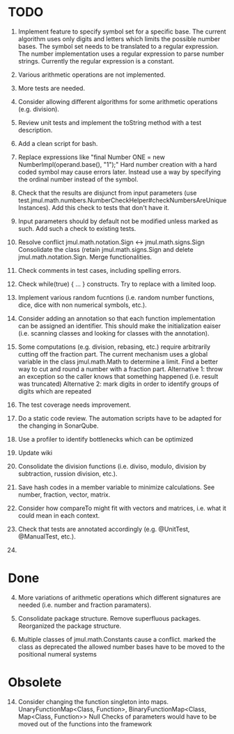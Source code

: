 
# TODO

1) Implement feature to specify symbol set for a specific base. The current algorithm uses only
   digits and letters which limits the possible number bases.
   The symbol set needs to be translated to a regular expression. The number implementation
   uses a regular expression to parse number strings. Currently the regular expression is a
   constant.

2) Various arithmetic operations are not implemented.

3) More tests are needed.

5) Consider allowing different algorithms for some arithmetic operations (e.g. division).

6) Review unit tests and implement the toString method with a test description.

8) Add a clean script for bash.

10) Replace expressions like "final Number ONE = new NumberImpl(operand.base(), "1");"
   Hard number creation with a hard coded symbol may cause errors later. Instead use a way by specifying
   the ordinal number instead of the symbol.

11) Check that the results are disjunct from input parameters (use test.jmul.math.numbers.NumberCheckHelper#checkNumbersAreUniqueInstances).
   Add this check to tests that don't have it.

12) Input parameters should by default not be modified unless marked as such.
   Add such a check to existing tests.

13) Resolve conflict jmul.math.notation.Sign <-> jmul.math.signs.Sign
   Consolidate the class (retain jmul.math.signs.Sign and delete jmul.math.notation.Sign. Merge functionalities.

15) Check comments in test cases, including spelling errors.

16) Check while(true) { ... } constructs. Try to replace with a limited loop.

17) Implement various random fucntions (i.e. random number functions, dice, dice with non numerical symbols, etc.).

18) Consider adding an annotation so that each function implementation can be assigned an identifier. This
   should make the initialization eaiser (i.e. scanning classes and looking for classes with the annotation).

19) Some computations (e.g. division, rebasing, etc.) require arbitrarily cutting off the fraction part. The current
   mechanism uses a global variable in the class jmul.math.Math to determine a limit.
   Find a better way to cut and round a number with a fraction part.
   Alternative 1: throw an exception so the caller knows that something happened (i.e. result was truncated)
   Alternative 2: mark digits in order to identify groups of digits which are repeated

20) The test coverage needs improvement.

21) Do a static code review.
   The automation scripts have to be adapted for the changing in SonarQube.

22) Use a profiler to identify bottlenecks which can be optimized

23) Update wiki

24) Consolidate the division functions (i.e. diviso, modulo, division by subtraction, russion division, etc.).

25) Save hash codes in a member variable to minimize calculations. See number, fraction, vector, matrix.

26) Consider how compareTo might fit with vectors and matrices, i.e. what it could mean in each context.

27) Check that tests are annotated accordingly (e.g. @UnitTest, @ManualTest, etc.).

28)


# Done

4) More variations of arithmetic operations which different signatures are needed (i.e.
   number and fraction paramaters).

7) Consolidate package structure. Remove superfluous packages.
	Reorganized the package structure.

9) Multiple classes of jmul.math.Constants cause a conflict.
	marked the class as deprecated
	the allowed number bases have to be moved to the positional numeral systems


# Obsolete

14) Consider changing the function singleton into maps.
    UnaryFunctionMap<Class, Function>, BinaryFunctionMap<Class, Map<Class, Function>>
	Null Checks of parameters would have to be moved out of the functions into the framework
